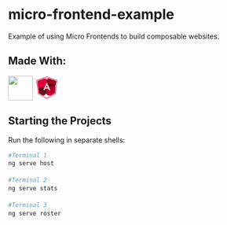 # micro-frontend-example
Example of using Micro Frontends to build composable websites.

## Made With:
<a alt="Angular Material" href="https://material.angular.io/"><img src="https://material.angular.io/assets/img/angular-material-logo.svg" style="height: 50px; width: 50px; vertical-align: middle"/></a> <a alt="Angular Architects" href="https://www.angulararchitects.io/aktuelles/dynamic-module-federation-with-angular/"><img src="./imgs/aa.png" style="height: 50px; width: 50px; vertical-align: middle"/></a>

## Starting the Projects
Run the following in separate shells:
```sh
#Terminal 1
ng serve host

#Terminal 2
ng serve stats

#Terminal 3
ng serve roster
```